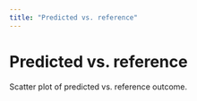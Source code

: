 ```yaml
---
title: "Predicted vs. reference"
---
```

<!-- SUBTITLE: -->

# Predicted vs. reference

Scatter plot of predicted vs. reference outcome.
